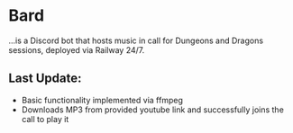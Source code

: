 # Bard
...is a Discord bot that hosts music in call for Dungeons and Dragons sessions, deployed via Railway 24/7.

## Last Update:
- Basic functionality implemented via ffmpeg
- Downloads MP3 from provided youtube link and successfully joins the call to play it

